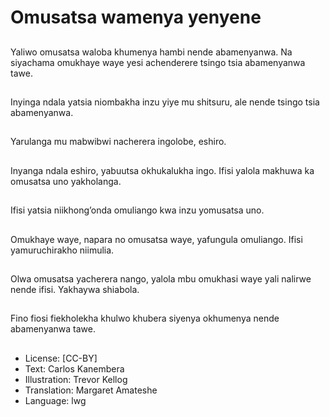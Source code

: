 # Omusatsa wamenya yenyene

##
Yaliwo omusatsa waloba
khumenya hambi nende
abamenyanwa.
Na siyachama
omukhaye waye yesi
achenderere tsingo tsia
abamenyanwa tawe.

##
Inyinga ndala yatsia
niombakha inzu yiye
mu shitsuru, ale nende
tsingo tsia
abamenyanwa.

##
Yarulanga mu mabwibwi
nacherera ingolobe,
eshiro.

##
Inyanga ndala eshiro,
yabuutsa okhukalukha
ingo.
Ifisi yalola makhuwa ka
omusatsa uno
yakholanga.

##
Ifisi yatsia
niikhong’onda
omuliango kwa inzu
yomusatsa uno.

##
Omukhaye waye,
napara no omusatsa
waye, yafungula
omuliango.
Ifisi yamuruchirakho
niimulia.

##
Olwa omusatsa
yacherera nango, yalola
mbu omukhasi waye
yali nalirwe nende ifisi.
Yakhaywa shiabola.

##
Fino fiosi fiekholekha
khulwo khubera siyenya
okhumenya nende
abamenyanwa tawe.

##
* License: [CC-BY]
* Text: Carlos Kanembera
* Illustration: Trevor Kellog
* Translation: Margaret Amateshe
* Language: lwg
